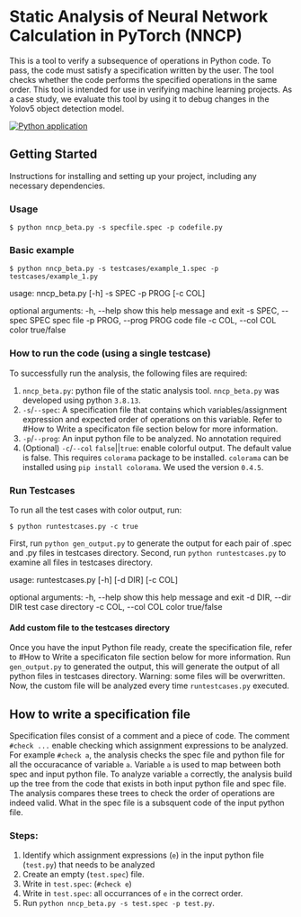 # Static Analysis of Neural Network Calculation in PyTorch (NNCP)

This is a tool to verify a subsequence of operations in Python code. To pass, the code must satisfy a
specification written by the user. The tool checks whether the code performs the specified operations in the same order. This tool is intended for use in verifying machine learning projects. As a case study, we evaluate this tool by using it to debug changes in the Yolov5 object detection model.

[![Python application](https://github.com/thoriumrobot/nncp/actions/workflows/python-app.yml/badge.svg)](https://github.com/thoriumrobot/nncp/actions/workflows/python-app.yml)

## Getting Started

Instructions for installing and setting up your project, including any necessary dependencies.


### Usage

`$ python nncp_beta.py -s specfile.spec -p codefile.py`

### Basic example 

`$ python nncp_beta.py -s testcases/example_1.spec -p testcases/example_1.py`

usage: nncp_beta.py [-h] -s SPEC -p PROG [-c COL]

optional arguments:
  -h, --help            show this help message and exit
  -s SPEC, --spec SPEC  spec file
  -p PROG, --prog PROG  code file
  -c COL, --col COL     color true/false

### How to run the code (using a single testcase)
To successfully run the analysis, the following files are required:
1. `nncp_beta.py`: python file of the static analysis tool. `nncp_beta.py` was developed using python `3.8.13`. 
2. `-s`/`--spec`: A specification file that contains which variables/assignment expression and expected order of operations on this variable. Refer to #How to Write a specificaton file section below for more information. 
3. `-p`/`--prog`: An input python file to be analyzed. No annotation required
4. (Optional) `-c`/`--col` `false`||`true`: enable colorful output. The default value is false. This requires `colorama` package to be installed. `colorama` can be installed using `pip install colorama`. We used the version `0.4.5`.

### Run Testcases
To run all the test cases with color output, run:

`$ python runtestcases.py -c true`

First, run `python gen_output.py` to generate the output for each pair of .spec and .py files in testcases directory.
Second, run `python runtestcases.py` to examine all files in testcases directory. 

usage: runtestcases.py [-h] [-d DIR] [-c COL]

optional arguments:
  -h, --help         show this help message and exit
  -d DIR, --dir DIR  test case directory
  -c COL, --col COL  color true/false

#### Add custom file to the testcases directory
Once you have the input Python file ready, create the specification file, refer to #How to Write a specificaton file section below for more information.
Run `gen_output.py` to generated the output, this will generate the output of all python files in testcases directory. Warning: some files will be overwritten. 
Now, the custom file will be analyzed every time `runtestcases.py` executed.

## How to write a specification file 

Specification files consist of a comment and a piece of code. The comment `#check ...` enable checking which assignment expressions to be analyzed. For example `#check a`, the analysis checks the spec file and python file for all the occuracance of variable `a`. Variable `a` is used to map between both spec and input python file. To analyze variable `a` correctly, the analysis build up the tree from the code that exists in both input python file and spec file. The analysis compares these trees to check the order of operations are indeed valid. What in the spec file is a subsquent code of the input python file. 

### Steps:
1. Identify which assignment expressions (`e`) in the input python file (`test.py`) that needs to be analyzed
2. Create an empty (`test.spec`) file. 
3. Write in `test.spec`: (`#check e`)
4. Write in `test.spec`: all occurrances of `e` in the correct order.
5. Run `python nncp_beta.py -s test.spec -p test.py`.

